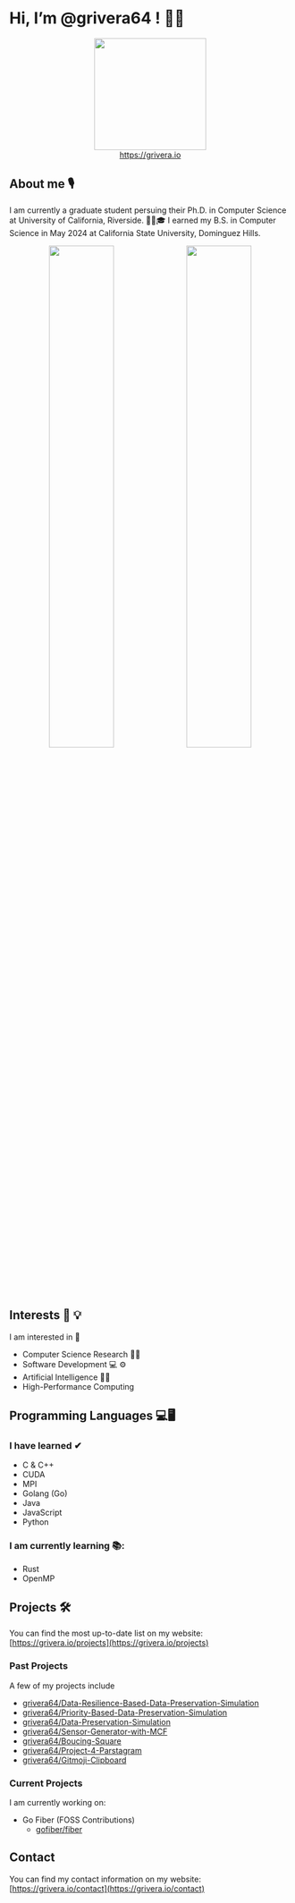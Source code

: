 # Hi, I’m @grivera64 ! 👋😀

<div align="center">
  <img align="center" width="200px" src="https://grivera.io/images/website_logo_white.png"/>
</div>
<div align="center">
  <a href="https://grivera.io" _target="_blank">https://grivera.io</a>
</div>

## About me 🎙

I am currently a graduate student persuing their Ph.D. in Computer Science at University of California, Riverside. 👨‍🎓🎓 I earned my B.S. in Computer Science in May 2024 at California State University, Dominguez Hills.

<!-- GitHub README Stats API -->
<p align="center">
  <!-- <img width="48%" src="https://github-readme-stats.vercel.app/api?username=grivera64&show_icons=true&theme=tokyonight" /> -->
  <img width="48%" src="https://github-readme-streak-stats.herokuapp.com/?user=grivera64&theme=tokyonight" />
  <img width="48%" src = "https://github-readme-stats.vercel.app/api/top-langs/?username=grivera64&layout=compact&theme=tokyonight" href = "https://github.com/grivera64" target = "_blank"/>
</p>


## Interests 🧠 💡

I am interested in 🔎
- Computer Science Research 📄🔬
- Software Development 💻 ⚙
- Artificial Intelligence 🤖🧠
- High-Performance Computing


## Programming Languages 💻🖥

### I have learned ✔
- C & C++
- CUDA
- MPI
- Golang (Go)
- Java
- JavaScript
- Python

### I am currently learning 📚:
- Rust
- OpenMP

## Projects 🛠

You can find the most up-to-date list on my website: [https://grivera.io/projects](https://grivera.io/projects)

### Past Projects 
A few of my projects include
- [grivera64/Data-Resilience-Based-Data-Preservation-Simulation](https://github.com/grivera64/Data-Resilience-Based-Data-Preservation-Simulation)
- [grivera64/Priority-Based-Data-Preservation-Simulation](https://github.com/grivera64/Priority-Based-Data-Preservation-Simulation)
- [grivera64/Data-Preservation-Simulation](https://github.com/grivera64/Data-Preservation-Simulation)
- [grivera64/Sensor-Generator-with-MCF](https://github.com/grivera64/Sensor-Generator-with-MCF)
- [grivera64/Boucing-Square](https://github.io/grivera64/Bouncing-Square)
- [grivera64/Project-4-Parstagram](https://www.github.com/grivera64/Project-4-Parstagram)
- [grivera64/Gitmoji-Clipboard](https://github.com/grivera64/Gitmoji-Clipboard)

### Current Projects
I am currently working on:
- Go Fiber (FOSS Contributions)
  - [gofiber/fiber](https://github.com/gofiber/fiber)


## Contact

You can find my contact information on my website: [https://grivera.io/contact](https://grivera.io/contact)

